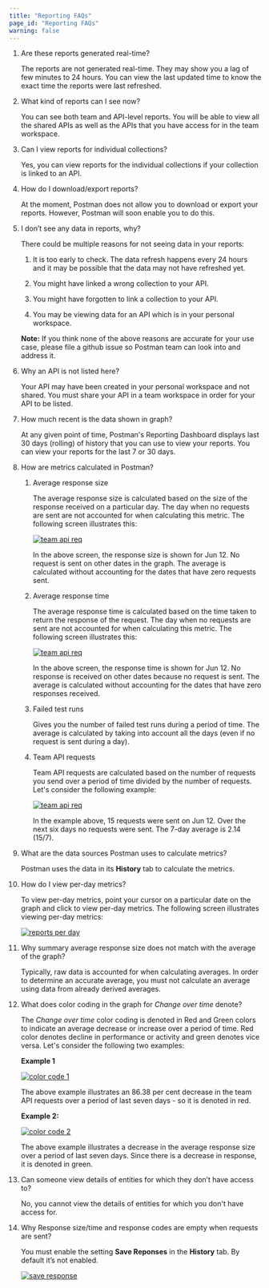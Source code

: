 ```yaml
---
title: "Reporting FAQs"
page_id: "Reporting FAQs"
warning: false
---
```


1.	Are these reports generated real-time?

    The reports are not generated real-time. They may show you a lag of few minutes to 24 hours. You can view the last updated time to know the exact time the reports were last refreshed. 

2.	What kind of reports can I see now?

    You can see both team and API-level reports. You will be able to view all the shared APIs as well as the APIs that you have access for in the team workspace. 

3.	Can I view reports for individual collections?

    Yes, you can view reports for the individual collections if your collection is linked to an API. 

4.	How do I download/export reports?

    At the moment, Postman does not allow you to download or export your reports. However, Postman will soon enable you to do this. 

5.	I don’t see any data in reports, why?

    There could be multiple reasons for not seeing data in your reports: 

    1. It is too early to check. The data refresh happens every 24 hours and it may be possible that the data may not have refreshed yet. 
    
    2. You might have linked a wrong collection to your API.

    3. You might have forgotten to link a collection to your API.

    4. You may be viewing data for an API which is in your personal workspace. 

    **Note:** If you think none of the above reasons are accurate for your use case, please file a github issue so Postman team can look into and address it. 

6.	Why an API is not listed here?

    Your API may have been created in your personal workspace and not shared. You must share your API in a team workspace in order for your API to be listed. 

7.	How much recent is the data shown in graph?

    At any given point of time, Postman's Reporting Dashboard displays last 30 days (rolling) of history that you can use to view your reports. You can view your reports for the last 7 or 30 days. 

8.	How are metrics calculated in Postman?

    1.	Average response size
 
        The average response size is calculated based on the size of the response received on a particular day. The day when no requests are sent are not accounted for when calculating this metric. The following screen illustrates this:

        [![team api req](https://s3.amazonaws.com/postman-static-getpostman-com/postman-docs/Reports-AvgResp.png)](https://s3.amazonaws.com/postman-static-getpostman-com/postman-docs/Reports-AvgResp.png) 

        In the above screen, the response size is shown for Jun 12. No request is sent on other dates in the graph. The average is calculated without accounting for the dates that have zero requests sent.

    2.	Average response time

        The average response time is calculated based on the time taken to return the response of the request. The day when no requests are sent are not accounted for when calculating this metric. The following screen illustrates this:

        [![team api req](https://s3.amazonaws.com/postman-static-getpostman-com/postman-docs/Reports-AvgRespTime.png)](https://s3.amazonaws.com/postman-static-getpostman-com/postman-docs/Reports-AvgRespTime.png) 

        In the above screen, the response time is shown for Jun 12. No response is received on other dates because no request is sent. The average is calculated without accounting for the dates that have zero responses received. 

    3.	Failed test runs

        Gives you the number of failed test runs during a period of time. The average is calculated by taking into account all the days (even if no request is sent during a day). 

    4.	Team API requests

        Team API requests are calculated based on the number of requests you send over a period of time divided by the number of requests. Let's consider the following example:

        [![team api req](https://s3.amazonaws.com/postman-static-getpostman-com/postman-docs/Reports-TeamAPI.png)](https://s3.amazonaws.com/postman-static-getpostman-com/postman-docs/Reports-TeamAPI.png) 

        In the example above, 15 requests were sent on Jun 12. Over the next six days no requests were sent. The 7-day average is 2.14 (15/7).

9.	What are the data sources Postman uses to calculate metrics?

    Postman uses the data in its **History** tab to calculate the metrics. 

10.	How do I view per-day metrics?

    To view per-day metrics, point your cursor on a particular date on the graph and click to view per-day metrics. The following screen illustrates viewing per-day metrics:

    [![reports per day](https://s3.amazonaws.com/postman-static-getpostman-com/postman-docs/Reports-PerDay1.gif)](https://s3.amazonaws.com/postman-static-getpostman-com/postman-docs/Reports-PerDay1.gif) 
    

11.	Why summary average response size does not match with the average of the graph?

    Typically, raw data is accounted for when calculating averages. In order to determine an accurate average, you must not calculate an average using data from already derived averages.   

12.	What does color coding in the graph for *Change over time* denote?

    The *Change over time* color coding is denoted in Red and Green colors to indicate an average decrease or increase over a period of time. Red color denotes decline in performance or activity and green denotes vice versa. Let's consider the following two examples:

    **Example 1**
 
    [![color code 1](https://s3.amazonaws.com/postman-static-getpostman-com/postman-docs/Reports-ColorCode1.png)](https://s3.amazonaws.com/postman-static-getpostman-com/postman-docs/Reports-ColorCode1.png) 

    The above example illustrates an 86.38 per cent decrease in the team API requests over a period of last seven days - so it is denoted in red. 


    **Example 2:** 

     [![color code 2](https://s3.amazonaws.com/postman-static-getpostman-com/postman-docs/Reports-ColorCode2.png)](https://s3.amazonaws.com/postman-static-getpostman-com/postman-docs/Reports-ColorCode2.png) 

     The above example illustrates a decrease in the average response size over a period of last seven days. Since there is a decrease in response, it is denoted in green.

13.	Can someone view details of entities for which they don’t have access to?

    No, you cannot view the details of entities for which you don't have access for.

14.	Why Response size/time and response codes are empty when requests are sent?

    You must enable the setting **Save Reponses** in the **History** tab. By default it’s not enabled.

    [![save response](https://s3.amazonaws.com/postman-static-getpostman-com/postman-docs/History_Response_Jun18.png)](https://s3.amazonaws.com/postman-static-getpostman-com/postman-docs/History_Response_Jun18.png) 
